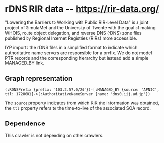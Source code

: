 # rDNS RIR data -- https://rir-data.org/

"Lowering the Barriers to Working with Public RIR-Level Data" is a joint project of
SimulaMet and the University of Twente with the goal of making WHOIS, route object
delegation, and reverse DNS (rDNS) zone files published by Regional Internet Registries
(RIRs) more accessible.

IYP imports the rDNS files in a simplified format to indicate which authoritative name
servers are responsible for a prefix. We do not model PTR records and the corresponding
hierarchy but instead add a simple MANAGED_BY link.

## Graph representation

```cypher
(:RDNSPrefix {prefix: '103.2.57.0/24'})-[:MANAGED_BY {source: 'APNIC', ttl: 172800}]->(:AuthoritativeNameServer {name: 'dns0.iij.ad.jp'})
```

The `source` property indicates from which RIR the information was obtained, the `ttl`
property refers to the time-to-live of the associated SOA record.

## Dependence

This crawler is not depending on other crawlers.
